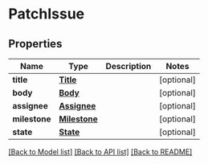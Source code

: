 # PatchIssue

## Properties
Name | Type | Description | Notes
------------ | ------------- | ------------- | -------------
**title** | [**Title**](Title.md) |  | [optional] 
**body** | [**Body**](Body.md) |  | [optional] 
**assignee** | [**Assignee**](Assignee.md) |  | [optional] 
**milestone** | [**Milestone**](Milestone.md) |  | [optional] 
**state** | [**State**](State.md) |  | [optional] 

[[Back to Model list]](../README.md#documentation-for-models) [[Back to API list]](../README.md#documentation-for-api-endpoints) [[Back to README]](../README.md)

